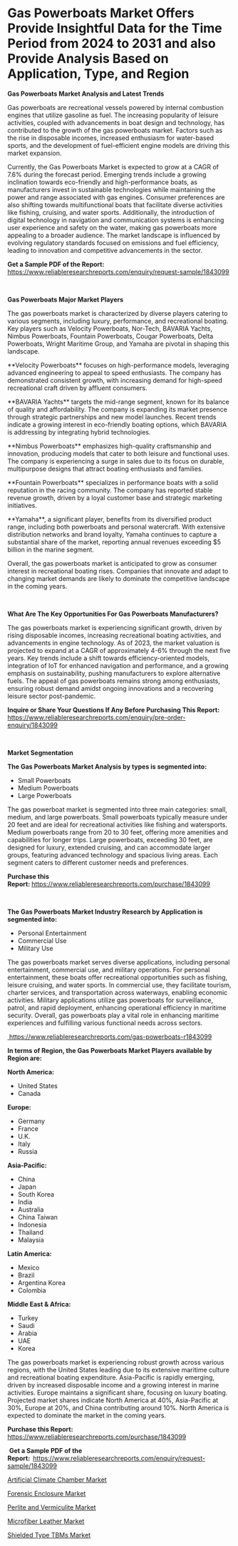 <p><h1>Gas Powerboats Market Offers Provide Insightful Data for the Time Period from 2024 to 2031 and also Provide Analysis Based on Application, Type, and Region</h1></p><p><strong>Gas Powerboats Market Analysis and Latest Trends</strong></p>
<p><p>Gas powerboats are recreational vessels powered by internal combustion engines that utilize gasoline as fuel. The increasing popularity of leisure activities, coupled with advancements in boat design and technology, has contributed to the growth of the gas powerboats market. Factors such as the rise in disposable incomes, increased enthusiasm for water-based sports, and the development of fuel-efficient engine models are driving this market expansion. </p><p>Currently, the Gas Powerboats Market is expected to grow at a CAGR of 7.6% during the forecast period. Emerging trends include a growing inclination towards eco-friendly and high-performance boats, as manufacturers invest in sustainable technologies while maintaining the power and range associated with gas engines. Consumer preferences are also shifting towards multifunctional boats that facilitate diverse activities like fishing, cruising, and water sports. Additionally, the introduction of digital technology in navigation and communication systems is enhancing user experience and safety on the water, making gas powerboats more appealing to a broader audience. The market landscape is influenced by evolving regulatory standards focused on emissions and fuel efficiency, leading to innovation and competitive advancements in the sector.</p></p>
<p><strong>Get a Sample PDF of the Report:&nbsp;</strong> <a href="https://www.reliableresearchreports.com/enquiry/request-sample/1843099?utm_campaign=40&utm_medium=2&utm_source=Github&utm_content=ia&utm_term=17102024&utm_id=gas-powerboats">https://www.reliableresearchreports.com/enquiry/request-sample/1843099</a></p>
<p>&nbsp;</p>
<p><strong>Gas Powerboats Major Market Players</strong></p>
<p><p>The gas powerboats market is characterized by diverse players catering to various segments, including luxury, performance, and recreational boating. Key players such as Velocity Powerboats, Nor-Tech, BAVARIA Yachts, Nimbus Powerboats, Fountain Powerboats, Cougar Powerboats, Delta Powerboats, Wright Maritime Group, and Yamaha are pivotal in shaping this landscape.</p><p>**Velocity Powerboats** focuses on high-performance models, leveraging advanced engineering to appeal to speed enthusiasts. The company has demonstrated consistent growth, with increasing demand for high-speed recreational craft driven by affluent consumers.</p><p>**BAVARIA Yachts** targets the mid-range segment, known for its balance of quality and affordability. The company is expanding its market presence through strategic partnerships and new model launches. Recent trends indicate a growing interest in eco-friendly boating options, which BAVARIA is addressing by integrating hybrid technologies.</p><p>**Nimbus Powerboats** emphasizes high-quality craftsmanship and innovation, producing models that cater to both leisure and functional uses. The company is experiencing a surge in sales due to its focus on durable, multipurpose designs that attract boating enthusiasts and families.</p><p>**Fountain Powerboats** specializes in performance boats with a solid reputation in the racing community. The company has reported stable revenue growth, driven by a loyal customer base and strategic marketing initiatives.</p><p>**Yamaha**, a significant player, benefits from its diversified product range, including both powerboats and personal watercraft. With extensive distribution networks and brand loyalty, Yamaha continues to capture a substantial share of the market, reporting annual revenues exceeding $5 billion in the marine segment.</p><p>Overall, the gas powerboats market is anticipated to grow as consumer interest in recreational boating rises. Companies that innovate and adapt to changing market demands are likely to dominate the competitive landscape in the coming years.</p></p>
<p>&nbsp;</p>
<p><strong>What Are The Key Opportunities For Gas Powerboats Manufacturers?</strong></p>
<p><p>The gas powerboats market is experiencing significant growth, driven by rising disposable incomes, increasing recreational boating activities, and advancements in engine technology. As of 2023, the market valuation is projected to expand at a CAGR of approximately 4-6% through the next five years. Key trends include a shift towards efficiency-oriented models, integration of IoT for enhanced navigation and performance, and a growing emphasis on sustainability, pushing manufacturers to explore alternative fuels. The appeal of gas powerboats remains strong among enthusiasts, ensuring robust demand amidst ongoing innovations and a recovering leisure sector post-pandemic.</p></p>
<p><strong>Inquire or Share Your Questions If Any Before Purchasing This Report:</strong> <a href="https://www.reliableresearchreports.com/enquiry/pre-order-enquiry/1843099?utm_campaign=40&utm_medium=2&utm_source=Github&utm_content=ia&utm_term=17102024&utm_id=gas-powerboats">https://www.reliableresearchreports.com/enquiry/pre-order-enquiry/1843099</a></p>
<p>&nbsp;</p>
<p><strong>Market Segmentation</strong></p>
<p><strong>The Gas Powerboats Market Analysis by types is segmented into:</strong></p>
<p><ul><li>Small Powerboats</li><li>Medium Powerboats</li><li>Large Powerboats</li></ul></p>
<p><p>The gas powerboat market is segmented into three main categories: small, medium, and large powerboats. Small powerboats typically measure under 20 feet and are ideal for recreational activities like fishing and watersports. Medium powerboats range from 20 to 30 feet, offering more amenities and capabilities for longer trips. Large powerboats, exceeding 30 feet, are designed for luxury, extended cruising, and can accommodate larger groups, featuring advanced technology and spacious living areas. Each segment caters to different customer needs and preferences.</p></p>
<p><strong>Purchase this Report:&nbsp;</strong><a href="https://www.reliableresearchreports.com/purchase/1843099?utm_campaign=40&utm_medium=2&utm_source=Github&utm_content=ia&utm_term=17102024&utm_id=gas-powerboats">https://www.reliableresearchreports.com/purchase/1843099</a></p>
<p>&nbsp;</p>
<p><strong>The Gas Powerboats Market Industry Research by Application is segmented into:</strong></p>
<p><ul><li>Personal Entertainment</li><li>Commercial Use</li><li>Military Use</li></ul></p>
<p><p>The gas powerboats market serves diverse applications, including personal entertainment, commercial use, and military operations. For personal entertainment, these boats offer recreational opportunities such as fishing, leisure cruising, and water sports. In commercial use, they facilitate tourism, charter services, and transportation across waterways, enabling economic activities. Military applications utilize gas powerboats for surveillance, patrol, and rapid deployment, enhancing operational efficiency in maritime security. Overall, gas powerboats play a vital role in enhancing maritime experiences and fulfilling various functional needs across sectors.</p></p>
<p><a href="https://www.reliableresearchreports.com/gas-powerboats-r1843099?utm_campaign=40&utm_medium=2&utm_source=Github&utm_content=ia&utm_term=17102024&utm_id=gas-powerboats">&nbsp;https://www.reliableresearchreports.com/gas-powerboats-r1843099</a></p>
<p><strong>In terms of Region, the Gas Powerboats Market Players available by Region are:</strong></p>
<p>
    <p> <strong> North America: </strong>
        <ul>
            <li>United States</li>
            <li>Canada</li>
        </ul>
        </p> 
    <p> <strong> Europe: </strong>
        <ul>
            <li>Germany</li>
            <li>France</li>
            <li>U.K.</li>
            <li>Italy</li>
            <li>Russia</li>
        </ul>
        </p> 
    <p> <strong> Asia-Pacific: </strong>
        <ul>
            <li>China</li>
            <li>Japan</li>
            <li>South Korea</li>
            <li>India</li>
            <li>Australia</li>
            <li>China Taiwan</li>
            <li>Indonesia</li>
            <li>Thailand</li>
            <li>Malaysia</li>
        </ul>
        </p> 
    <p> <strong> Latin America: </strong>
        <ul>
            <li>Mexico</li>
            <li>Brazil</li>
            <li>Argentina Korea</li>
            <li>Colombia</li>
        </ul>
        </p> 
    <p> <strong> Middle East & Africa: </strong>
        <ul>
            <li>Turkey</li>
            <li>Saudi</li>
            <li>Arabia</li>
            <li>UAE</li>
            <li>Korea</li>
        </ul>
    </p>
    </p>
<p><p>The gas powerboats market is experiencing robust growth across various regions, with the United States leading due to its extensive maritime culture and recreational boating expenditure. Asia-Pacific is rapidly emerging, driven by increased disposable income and a growing interest in marine activities. Europe maintains a significant share, focusing on luxury boating. Projected market shares indicate North America at 40%, Asia-Pacific at 30%, Europe at 20%, and China contributing around 10%. North America is expected to dominate the market in the coming years.</p></p>
<p><strong>Purchase this Report: </strong><a href="https://www.reliableresearchreports.com/purchase/1843099?utm_campaign=40&utm_medium=2&utm_source=Github&utm_content=ia&utm_term=17102024&utm_id=gas-powerboats">https://www.reliableresearchreports.com/purchase/1843099</a></p>
<p>&nbsp;<strong>Get a Sample PDF of the Report:&nbsp;&nbsp;</strong><a href="https://www.reliableresearchreports.com/enquiry/request-sample/1843099?utm_campaign=40&utm_medium=2&utm_source=Github&utm_content=ia&utm_term=17102024&utm_id=gas-powerboats">https://www.reliableresearchreports.com/enquiry/request-sample/1843099</a></p>
<p><strong></strong></p>
<p><p><a href="https://issuu.com/reportprime-2/docs/artificial-climate-chamber-market-s_54d8f539ec3f64?utm_campaign=40&utm_medium=2&utm_source=Github&utm_content=ia&utm_term=17102024&utm_id=gas-powerboats">Artificial Climate Chamber Market</a></p><p><a href="https://issuu.com/reportprime-2/docs/forensic-enclosure-market-size-2030_19eed5595d168c?utm_campaign=40&utm_medium=2&utm_source=Github&utm_content=ia&utm_term=17102024&utm_id=gas-powerboats">Forensic Enclosure Market</a></p><p><a href="https://www.linkedin.com/pulse/perlite-vermiculite-market-size-share-competitive-landscape-ptrte?utm_campaign=40&utm_medium=2&utm_source=Github&utm_content=ia&utm_term=17102024&utm_id=gas-powerboats">Perlite and Vermiculite Market</a></p><p><a href="https://www.linkedin.com/pulse/emerging-trends-microfiber-leather-market-detailed-overview-liwhc?utm_campaign=40&utm_medium=2&utm_source=Github&utm_content=ia&utm_term=17102024&utm_id=gas-powerboats">Microfiber Leather Market</a></p><p><a href="https://github.com/KejsiLoshi121/Market-Research-Report-List-1/blob/main/shielded-type-tbms-market.md?utm_campaign=40&utm_medium=2&utm_source=Github&utm_content=ia&utm_term=17102024&utm_id=gas-powerboats">Shielded Type TBMs Market</a></p></p>